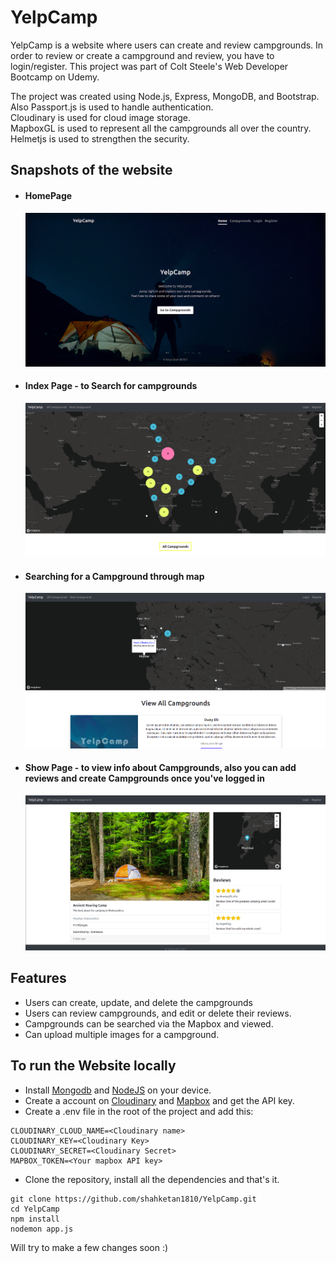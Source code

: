 # YelpCamp

YelpCamp is a website where users can create and review campgrounds.
In order to review or create a campground and review, you have to login/register.
This project was part of Colt Steele's Web Developer Bootcamp on Udemy.

The project was created using Node.js, Express, MongoDB, and Bootstrap. <br />
Also Passport.js is used to handle authentication. <br />
Cloudinary is used for cloud image storage. <br />
MapboxGL is used to represent all the campgrounds all over the country. <br />
Helmetjs is used to strengthen the security. <br />
## Snapshots of the website
<ul>
  <li><h4>HomePage</h4></li>
  <kbd><img src="https://github.com/shahketan1810/YelpCamp/blob/main/Snapshots/home.png"/></kbd>
  <li><h4>Index Page - to Search for campgrounds</h4></li>
  <kbd><img src="https://github.com/shahketan1810/YelpCamp/blob/main/Snapshots/index.png"/></kbd>
  <li><h4>Searching for a Campground through map</h4></li>
  <kbd><img src="https://github.com/shahketan1810/YelpCamp/blob/main/Snapshots/search.png"/></kbd>
  <li><h4>Show Page - to view info about Campgrounds, also you can add reviews and create Campgrounds once you've logged in</h4></li>
  <kbd><img src="https://github.com/shahketan1810/YelpCamp/blob/main/Snapshots/show.png"/></kbd>
</ul>

## Features
* Users can create, update, and delete the campgrounds
* Users can review campgrounds, and edit or delete their reviews.
* Campgrounds can be searched via the Mapbox and viewed.
* Can upload multiple images for a campground.
## To run the Website locally
* Install [Mongodb](https://www.mongodb.com/) and [NodeJS](https://nodejs.org/en/) on your device.
* Create a account on [Cloudinary](https://cloudinary.com/) and [Mapbox](https://www.mapbox.com/) and get the API key.
* Create a .env file in the root of the project and add this:
```
CLOUDINARY_CLOUD_NAME=<Cloudinary name>
CLOUDINARY_KEY=<Cloudinary Key>
CLOUDINARY_SECRET=<Cloudinary Secret>
MAPBOX_TOKEN=<Your mapbox API key>
```
* Clone the repository, install all the dependencies and that's it.
```
git clone https://github.com/shahketan1810/YelpCamp.git
cd YelpCamp
npm install
nodemon app.js
```

Will try to make a few changes soon :)
